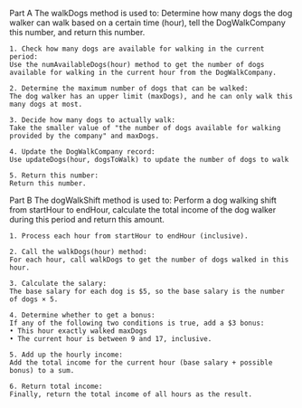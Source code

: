 Part A
The walkDogs method is used to:
Determine how many dogs the dog walker can walk based on a certain time (hour), tell the DogWalkCompany this number, and return this number.

    1. Check how many dogs are available for walking in the current period:
    Use the numAvailableDogs(hour) method to get the number of dogs available for walking in the current hour from the DogWalkCompany.
    
    2. Determine the maximum number of dogs that can be walked:
    The dog walker has an upper limit (maxDogs), and he can only walk this many dogs at most.
    
    3. Decide how many dogs to actually walk:
    Take the smaller value of "the number of dogs available for walking provided by the company" and maxDogs.
    
    4. Update the DogWalkCompany record:
    Use updateDogs(hour, dogsToWalk) to update the number of dogs to walk
    
    5. Return this number:
    Return this number.


Part B
The dogWalkShift method is used to:
Perform a dog walking shift from startHour to endHour, calculate the total income of the dog walker during this period and return this amount.

    1. Process each hour from startHour to endHour (inclusive).
    
    2. Call the walkDogs(hour) method:
    For each hour, call walkDogs to get the number of dogs walked in this hour.
    
    3. Calculate the salary:
    The base salary for each dog is $5, so the base salary is the number of dogs × 5.
    
    4. Determine whether to get a bonus:
    If any of the following two conditions is true, add a $3 bonus:
    • This hour exactly walked maxDogs
    • The current hour is between 9 and 17, inclusive.
    
    5. Add up the hourly income:
    Add the total income for the current hour (base salary + possible bonus) to a sum.
    
    6. Return total income:
    Finally, return the total income of all hours as the result.
